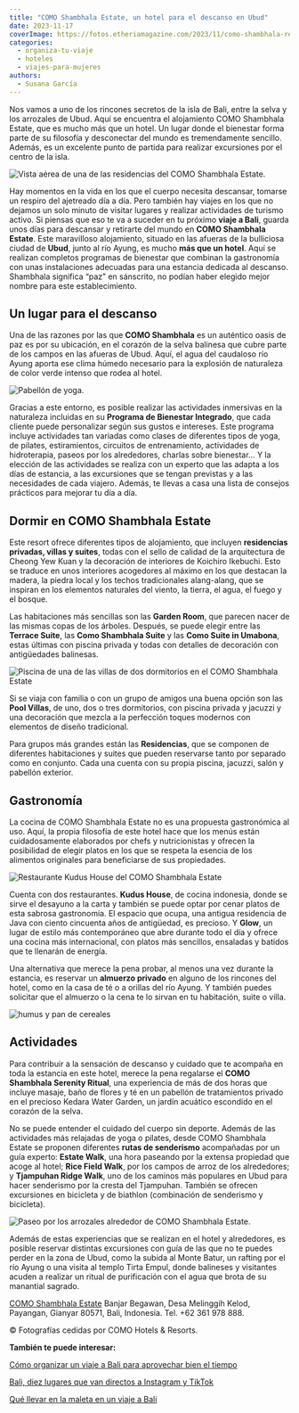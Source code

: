```yaml
---
title: "COMO Shambhala Estate, un hotel para el descanso en Ubud"
date: 2023-11-17
coverImage: https://fotos.etheriamagazine.com/2023/11/como-shambhala-residencia-Tirta-Ening.jpg
categories: 
  - organiza-tu-viaje
  - hoteles
  - viajes-para-mujeres
authors: 
  - Susana García
---
```


Nos vamos a uno de los rincones secretos de la isla de Bali, entre la selva y los 
arrozales de Ubud. Aquí se encuentra el alojamiento COMO Shambhala Estate, que es mucho 
más que un hotel. Un lugar donde el bienestar forma parte de su filosofía y desconectar 
del mundo es tremendamente sencillo. Además, es un excelente punto de partida para 
realizar excursiones por el centro de la isla. 

![Vista aérea de una de las residencias del COMO Shambhala Estate.](https://fotos.etheriamagazine.com/2023/11/como-shambhala-residencia-Tirta-Ening.jpg "Vista aérea de una de las residencias del COMO Shambhala Estate.")

Hay momentos en la vida en los que el cuerpo necesita descansar, tomarse un respiro del 
ajetreado día a día. Pero también hay viajes en los que no dejamos un solo minuto de 
visitar lugares y realizar actividades de turismo activo. Si piensas que eso te va a 
suceder en tu próximo **viaje a Bali**, guarda unos días para descansar y retirarte del 
mundo en **COMO Shambhala Estate**. Este maravilloso alojamiento, situado en las afueras 
de la bulliciosa ciudad de **Ubud**, junto al río Ayung, es mucho **más que un hotel**. 
Aquí se realizan completos programas de bienestar que combinan la gastronomía con unas 
instalaciones adecuadas para una estancia dedicada al descanso. Shambhala significa 
“paz” en sánscrito, no podían haber elegido mejor nombre para este establecimiento. 

## Un lugar para el descanso

Una de las razones por las que **COMO Shambhala** es un auténtico oasis de paz es por su 
ubicación, en el corazón de la selva balinesa que cubre parte de los campos en las 
afueras de Ubud. Aquí, el agua del caudaloso río Ayung aporta ese clima húmedo necesario 
para la explosión de naturaleza de color verde intenso que rodea al hotel. 

![Pabellón de yoga.](https://fotos.etheriamagazine.com/2023/11/como-shambhala-pabellon-yoga.jpg "Pabellón de yoga.")

Gracias a este entorno, es posible realizar las actividades inmersivas en la naturaleza 
incluidas en su **Programa de Bienestar Integrado**, que cada cliente puede personalizar 
según sus gustos e intereses. Este programa incluye actividades tan variadas como clases 
de diferentes tipos de yoga, de pilates, estiramientos, circuitos de entrenamiento, 
actividades de hidroterapia, paseos por los alrededores, charlas sobre bienestar… Y la 
elección de las actividades se realiza con un experto que las adapta a los días de 
estancia, a las excursiones que se tengan previstas y a las necesidades de cada viajero. 
Además, te llevas a casa una lista de consejos prácticos para mejorar tu día a día. 

## Dormir en COMO Shambhala Estate

Este resort ofrece diferentes tipos de alojamiento, que incluyen **residencias privadas, 
villas y suites**, todas con el sello de calidad de la arquitectura de Cheong Yew Kuan y 
la decoración de interiores de Koichiro Ikebuchi. Esto se traduce en unos interiores 
acogedores al máximo en los que destacan la madera, la piedra local y los techos 
tradicionales alang-alang, que se inspiran en los elementos naturales del viento, la 
tierra, el agua, el fuego y el bosque. 

Las habitaciones más sencillas son las **Garden Room**, que parecen nacer de las mismas 
copas de los árboles. Después, se puede elegir entre las **Terrace Suite**, las **Como 
Shambhala Suite** y las **Como Suite in Umabona**, estas últimas con piscina privada y 
todas con detalles de decoración con antigüedades balinesas. 

![Piscina de una de las villas de dos dormitorios en el COMO Shambhala Estate](https://fotos.etheriamagazine.com/2023/11/como-shambhala-villa-dos-habitaciones.jpg "Piscina de una de las villas de dos dormitorios.")

Si se viaja con familia o con un grupo de amigos una buena opción son las **Pool 
Villas**, de uno, dos o tres dormitorios, con piscina privada y jacuzzi y una decoración 
que mezcla a la perfección toques modernos con elementos de diseño tradicional. 

Para grupos más grandes están las **Residencias**, que se componen de diferentes 
habitaciones y suites que pueden reservarse tanto por separado como en conjunto. Cada 
una cuenta con su propia piscina, jacuzzi, salón y pabellón exterior. 

## Gastronomía

La cocina de COMO Shambhala Estate no es una propuesta gastronómica al uso. Aquí, la 
propia filosofía de este hotel hace que los menús están cuidadosamente elaborados por 
chefs y nutricionistas y ofrecen la posibilidad de elegir platos en los que se respeta 
la esencia de los alimentos originales para beneficiarse de sus propiedades. 

![Restaurante Kudus House del COMO Shambhala Estate](https://fotos.etheriamagazine.com/2023/11/como-shambhala-Kudus-House.jpg "Restaurante Kudus House.")

Cuenta con dos restaurantes. **Kudus House**, de cocina indonesia, donde se sirve el 
desayuno a la carta y también se puede optar por cenar platos de esta sabrosa 
gastronomía. El espacio que ocupa, una antigua residencia de Java con ciento cincuenta 
años de antigüedad, es precioso. Y **Glow**, un lugar de estilo más contemporáneo que 
abre durante todo el día y ofrece una cocina más internacional, con platos más 
sencillos, ensaladas y batidos que te llenarán de energía. 

Una alternativa que merece la pena probar, al menos una vez durante la estancia, es 
reservar un **almuerzo privado** en alguno de los rincones del hotel, como en la casa de 
té o a orillas del río Ayung. Y también puedes solicitar que el almuerzo o la cena te lo 
sirvan en tu habitación, suite o villa. 

![humus y pan de cereales](https://fotos.etheriamagazine.com/2023/11/como-shambhala-comida-saludable-hummus.jpg "La cocina saludable es una de las señas de identidad de COMO Shambhala Estate.")

## Actividades

Para contribuir a la sensación de descanso y cuidado que te acompaña en toda la estancia 
en este hotel, merece la pena regalarse el **COMO Shambhala Serenity Ritual**, una 
experiencia de más de dos horas que incluye masaje, baño de flores y té en un pabellón 
de tratamientos privado en el precioso Kedara Water Garden, un jardín acuático escondido 
en el corazón de la selva. 

No se puede entender el cuidado del cuerpo sin deporte. Además de las actividades más 
relajadas de yoga o pilates, desde COMO Shambhala Estate se proponen diferentes **rutas 
de senderismo** acompañadas por un guía experto: **Estate Walk**, una hora paseando por 
la extensa propiedad que acoge al hotel; **Rice Field Walk**, por los campos de arroz de 
los alrededores; y **Tjampuhan Ridge Walk**, uno de los caminos más populares en Ubud 
para hacer senderismo por la cresta del Tjampuhan. También se ofrecen excursiones en 
bicicleta y de biathlon (combinación de senderismo y bicicleta). 

![Paseo por los arrozales alrededor de COMO Shambhala Estate.](https://fotos.etheriamagazine.com/2023/11/como-shambhala-paseo-arrozales.jpg "Paseo por los arrozales alrededor de COMO Shambhala Estate.")

Además de estas experiencias que se realizan en el hotel y alrededores, es posible 
reservar distintas excursiones con guía de las que no te puedes perder en la zona de 
Ubud, como la subida al Monte Batur, un rafting por el río Ayung o una visita al templo 
Tirta Empul, donde balineses y visitantes acuden a realizar un ritual de purificación 
con el agua que brota de su manantial sagrado. 

[COMO Shambhala Estate](https://www.comohotels.com/bali/como-shambhala-estate) Banjar 
Begawan, Desa Melinggih Kelod, Payangan, Gianyar 80571, Bali, Indonesia. Tel. +62 361 
978 888. 

© Fotografías cedidas por COMO Hotels & Resorts. 

**También te puede interesar:** 

[Cómo organizar un viaje a Bali para aprovechar bien el 
tiempo](https://etheriamagazine.com/2023/10/09/como-organizar-viaje-a-bali/) 

[Bali, diez lugares que van directos a Instagram y 
TikTok](https://etheriamagazine.com/2023/07/26/fotos-bali-instagram-tiktok/) 

[Qué llevar en la maleta en un viaje a 
Bali](https://etheriamagazine.com/2023/06/23/que-llevar-maleta-viaje-bali/)
